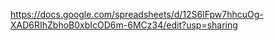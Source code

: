 https://docs.google.com/spreadsheets/d/12S6lFpw7hhcuOg-XAD6RIhZbhoB0xbIcOD6m-6MCz34/edit?usp=sharing
